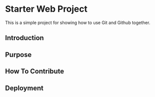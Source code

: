 # Starter Web Project

This is a simple project for showing how to use Git and Github together.

## Introduction

## Purpose

## How To Contribute

## Deployment



